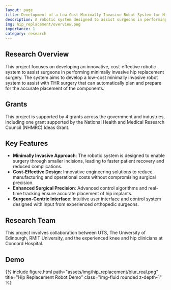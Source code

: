 ```yaml
---
layout: page
title: Development of a Low-Cost Minimally Invasive Robot System for Hip Replacement
description: A robotic system designed to assist surgeons in performing minimally invasive hip replacement surgery with improved precision and reduced costs.
img: hip_replacement/overview.png
importance: 1
category: research
---
```


## Research Overview

This project focuses on developing an innovative, cost-effective robotic system to assist surgeons in performing minimally invasive hip replacement surgery. The system aims to develop a low-cost minimally invasive robot system to assist with THR surgery that can automatically plan and prepare for the accurate placement of the components.

## Grants

This project is supported by 4 grants across the government and industries, including one grant supported by the National Health and Medical Research Council (NHMRC) Ideas Grant.

## Key Features

- **Minimally Invasive Approach**: The robotic system is designed to enable surgery through smaller incisions, leading to faster patient recovery and reduced complications.
- **Cost-Effective Design**: Innovative engineering solutions to reduce manufacturing and operational costs without compromising surgical precision.
- **Enhanced Surgical Precision**: Advanced control algorithms and real-time tracking ensure accurate placement of hip implants.
- **Surgeon-Centric Interface**: Intuitive user interface and control system designed with input from experienced orthopedic surgeons.

## Research Team

This project involves collaboration between UTS, The University of Edinburgh, RMIT University, and the experienced knee and hip clinicians at Concord Hospital. 

## Demo

{% include figure.html path="assets/img/hip_replacement/blur_real.png" title="Hip Replacement Robot Demo" class="img-fluid rounded z-depth-1" %}
